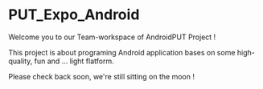 # PUT_Expo_Android
Welcome you to our Team-workspace of AndroidPUT Project !

This project is about programing Android application bases on some high-quality, fun and ... light flatform.

Please check back soon, we're still sitting on the moon !
